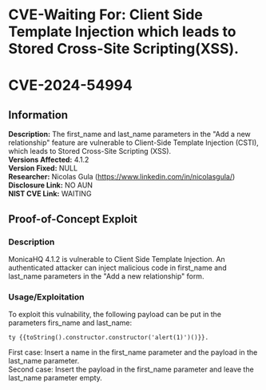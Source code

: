# CVE-Waiting For: Client Side Template Injection which leads to Stored Cross-Site Scripting(XSS).

# CVE-2024-54994

## Information
**Description:** The first_name and last_name parameters in the "Add a new relationship" feature are vulnerable to Client-Side Template Injection (CSTI), which leads to Stored Cross-Site Scripting (XSS). <br>
**Versions Affected:** 4.1.2 <br> 
**Version Fixed:** NULL  <br> 
**Researcher:** Nicolas Gula (https://www.linkedin.com/in/nicolasgula/)  
**Disclosure Link:** NO AUN  
**NIST CVE Link:** WAITING 

## Proof-of-Concept Exploit
### Description
MonicaHQ 4.1.2 is vulnerable to Client Side Template Injection. An authenticated attacker can inject malicious code in
first_name and last_name parameters in the "Add a new relationship" form.

### Usage/Exploitation
To exploit this vulnability, the following payload can be put in the parameters firs_name and last_name: 

```
ty {{toString().constructor.constructor('alert(1)')()}}. 
```

First case: Insert a name in the first_name parameter and the payload in the last_name parameter.  
Second case: Insert the payload in the first_name parameter and leave the last_name parameter empty.

